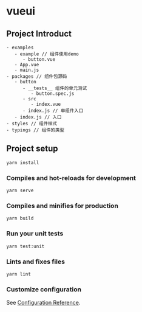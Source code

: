 # vueui

## Project Introduct
```
- examples
   - example // 组件使用demo
      - button.vue
   - App.vue
   - main.js
- packages // 组件包源码
   - button
      - __tests__ 组件的单元测试
         - button.spec.js
      - src
         - index.vue
      - index.js // 单组件入口
   - index.js // 入口
- styles // 组件样式
- typings // 组件的类型

```

## Project setup
```
yarn install
```

### Compiles and hot-reloads for development
```
yarn serve
```

### Compiles and minifies for production
```
yarn build
```

### Run your unit tests
```
yarn test:unit
```

### Lints and fixes files
```
yarn lint
```

### Customize configuration
See [Configuration Reference](https://cli.vuejs.org/config/).
